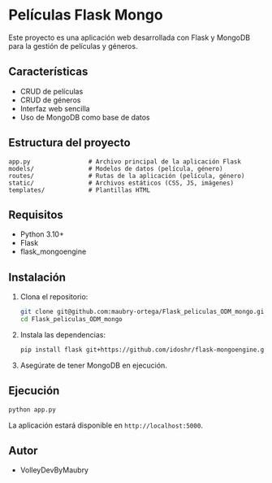# Películas Flask Mongo

Este proyecto es una aplicación web desarrollada con Flask y MongoDB para la gestión de películas y géneros.

## Características
- CRUD de películas
- CRUD de géneros
- Interfaz web sencilla
- Uso de MongoDB como base de datos

## Estructura del proyecto
```
app.py                # Archivo principal de la aplicación Flask
models/               # Modelos de datos (película, género)
routes/               # Rutas de la aplicación (película, género)
static/               # Archivos estáticos (CSS, JS, imágenes)
templates/            # Plantillas HTML
```

## Requisitos
- Python 3.10+
- Flask
- flask_mongoengine

## Instalación
1. Clona el repositorio:
   ```sh
   git clone git@github.com:maubry-ortega/Flask_peliculas_ODM_mongo.git
   cd Flask_peliculas_ODM_mongo
   ```
2. Instala las dependencias:
   ```sh
   pip install flask git+https://github.com/idoshr/flask-mongoengine.git@1.0.1 
   ```
3. Asegúrate de tener MongoDB en ejecución.

## Ejecución
```sh
python app.py
```
La aplicación estará disponible en `http://localhost:5000`.

## Autor
- VolleyDevByMaubry
